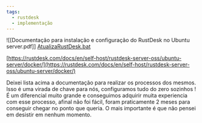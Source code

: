 ```yaml
---
tags:
  - rustdesk
  - implementação
---
```


![[Documentação para instalação e configuração do RustDesk no Ubuntu server.pdf]]
[AtualizaRustDesk.bat](https://prod-files-secure.s3.us-west-2.amazonaws.com/8662914c-a8cf-445e-ad3c-374428932146/a23b9c3d-2de1-43ee-a538-6410a5c55daf/AtualizaRustDesk.bat)

[https://rustdesk.com/docs/en/self-host/rustdesk-server-oss/ubuntu-server/docker/](https://rustdesk.com/docs/en/self-host/rustdesk-server-oss/ubuntu-server/docker/)

Deixei lista acima a documentação para realizar os processos dos mesmos. Isso é uma virada de chave para nós, configuramos tudo do zero sozinhos ! É um diferencial muito grande e conseguimos adquirir muita experiencia com esse processo, afinal não foi fácil, foram praticamente 2 meses para conseguir chegar no ponto que queria. O mais importante é que não pensei em desistir em nenhum momento.